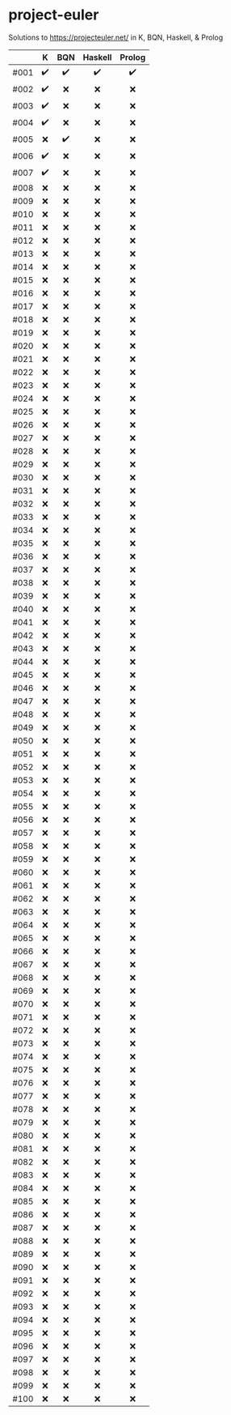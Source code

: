 # project-euler
Solutions to https://projecteuler.net/ in K, BQN, Haskell, &amp; Prolog

|      | K                  | BQN                | Haskell            | Prolog             |
| ---  | :---:              | :---:              | :---:              | :---:              |
| #001 | :heavy_check_mark: | :heavy_check_mark: | :heavy_check_mark: | :heavy_check_mark: |
| #002 | :heavy_check_mark: | :x:                | :x:                | :x:                |
| #003 | :heavy_check_mark: | :x:                | :x:                | :x:                |
| #004 | :heavy_check_mark: | :x:                | :x:                | :x:                |
| #005 | :x:                | :heavy_check_mark: | :x:                | :x:                |
| #006 | :heavy_check_mark: | :x:                | :x:                | :x:                |
| #007 | :heavy_check_mark: | :x:                | :x:                | :x:                |
| #008 | :x:                | :x:                | :x:                | :x:                |
| #009 | :x:                | :x:                | :x:                | :x:                |
| #010 | :x:                | :x:                | :x:                | :x:                |
| #011 | :x:                | :x:                | :x:                | :x:                |
| #012 | :x:                | :x:                | :x:                | :x:                |
| #013 | :x:                | :x:                | :x:                | :x:                |
| #014 | :x:                | :x:                | :x:                | :x:                |
| #015 | :x:                | :x:                | :x:                | :x:                |
| #016 | :x:                | :x:                | :x:                | :x:                |
| #017 | :x:                | :x:                | :x:                | :x:                |
| #018 | :x:                | :x:                | :x:                | :x:                |
| #019 | :x:                | :x:                | :x:                | :x:                |
| #020 | :x:                | :x:                | :x:                | :x:                |
| #021 | :x:                | :x:                | :x:                | :x:                |
| #022 | :x:                | :x:                | :x:                | :x:                |
| #023 | :x:                | :x:                | :x:                | :x:                |
| #024 | :x:                | :x:                | :x:                | :x:                |
| #025 | :x:                | :x:                | :x:                | :x:                |
| #026 | :x:                | :x:                | :x:                | :x:                |
| #027 | :x:                | :x:                | :x:                | :x:                |
| #028 | :x:                | :x:                | :x:                | :x:                |
| #029 | :x:                | :x:                | :x:                | :x:                |
| #030 | :x:                | :x:                | :x:                | :x:                |
| #031 | :x:                | :x:                | :x:                | :x:                |
| #032 | :x:                | :x:                | :x:                | :x:                |
| #033 | :x:                | :x:                | :x:                | :x:                |
| #034 | :x:                | :x:                | :x:                | :x:                |
| #035 | :x:                | :x:                | :x:                | :x:                |
| #036 | :x:                | :x:                | :x:                | :x:                |
| #037 | :x:                | :x:                | :x:                | :x:                |
| #038 | :x:                | :x:                | :x:                | :x:                |
| #039 | :x:                | :x:                | :x:                | :x:                |
| #040 | :x:                | :x:                | :x:                | :x:                |
| #041 | :x:                | :x:                | :x:                | :x:                |
| #042 | :x:                | :x:                | :x:                | :x:                |
| #043 | :x:                | :x:                | :x:                | :x:                |
| #044 | :x:                | :x:                | :x:                | :x:                |
| #045 | :x:                | :x:                | :x:                | :x:                |
| #046 | :x:                | :x:                | :x:                | :x:                |
| #047 | :x:                | :x:                | :x:                | :x:                |
| #048 | :x:                | :x:                | :x:                | :x:                |
| #049 | :x:                | :x:                | :x:                | :x:                |
| #050 | :x:                | :x:                | :x:                | :x:                |
| #051 | :x:                | :x:                | :x:                | :x:                |
| #052 | :x:                | :x:                | :x:                | :x:                |
| #053 | :x:                | :x:                | :x:                | :x:                |
| #054 | :x:                | :x:                | :x:                | :x:                |
| #055 | :x:                | :x:                | :x:                | :x:                |
| #056 | :x:                | :x:                | :x:                | :x:                |
| #057 | :x:                | :x:                | :x:                | :x:                |
| #058 | :x:                | :x:                | :x:                | :x:                |
| #059 | :x:                | :x:                | :x:                | :x:                |
| #060 | :x:                | :x:                | :x:                | :x:                |
| #061 | :x:                | :x:                | :x:                | :x:                |
| #062 | :x:                | :x:                | :x:                | :x:                |
| #063 | :x:                | :x:                | :x:                | :x:                |
| #064 | :x:                | :x:                | :x:                | :x:                |
| #065 | :x:                | :x:                | :x:                | :x:                |
| #066 | :x:                | :x:                | :x:                | :x:                |
| #067 | :x:                | :x:                | :x:                | :x:                |
| #068 | :x:                | :x:                | :x:                | :x:                |
| #069 | :x:                | :x:                | :x:                | :x:                |
| #070 | :x:                | :x:                | :x:                | :x:                |
| #071 | :x:                | :x:                | :x:                | :x:                |
| #072 | :x:                | :x:                | :x:                | :x:                |
| #073 | :x:                | :x:                | :x:                | :x:                |
| #074 | :x:                | :x:                | :x:                | :x:                |
| #075 | :x:                | :x:                | :x:                | :x:                |
| #076 | :x:                | :x:                | :x:                | :x:                |
| #077 | :x:                | :x:                | :x:                | :x:                |
| #078 | :x:                | :x:                | :x:                | :x:                |
| #079 | :x:                | :x:                | :x:                | :x:                |
| #080 | :x:                | :x:                | :x:                | :x:                |
| #081 | :x:                | :x:                | :x:                | :x:                |
| #082 | :x:                | :x:                | :x:                | :x:                |
| #083 | :x:                | :x:                | :x:                | :x:                |
| #084 | :x:                | :x:                | :x:                | :x:                |
| #085 | :x:                | :x:                | :x:                | :x:                |
| #086 | :x:                | :x:                | :x:                | :x:                |
| #087 | :x:                | :x:                | :x:                | :x:                |
| #088 | :x:                | :x:                | :x:                | :x:                |
| #089 | :x:                | :x:                | :x:                | :x:                |
| #090 | :x:                | :x:                | :x:                | :x:                |
| #091 | :x:                | :x:                | :x:                | :x:                |
| #092 | :x:                | :x:                | :x:                | :x:                |
| #093 | :x:                | :x:                | :x:                | :x:                |
| #094 | :x:                | :x:                | :x:                | :x:                |
| #095 | :x:                | :x:                | :x:                | :x:                |
| #096 | :x:                | :x:                | :x:                | :x:                |
| #097 | :x:                | :x:                | :x:                | :x:                |
| #098 | :x:                | :x:                | :x:                | :x:                |
| #099 | :x:                | :x:                | :x:                | :x:                |
| #100 | :x:                | :x:                | :x:                | :x:                |
